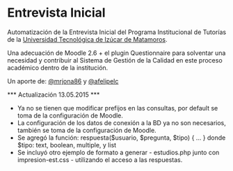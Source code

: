 Entrevista Inicial
========================


Automatización de la Entrevista Inicial del Programa Institucional de Tutorías de la [Universidad Tecnológica de Izúcar de Matamoros](http://www.utim.edu.mx/).

Una adecuación de Moodle 2.6 + el plugin Questionnaire para solventar una necesidad y contribuir al Sistema de Gestión de la Calidad en este proceso académico dentro de la institución.

Un aporte de:
[@mrjona86](https://twitter.com/mrjona86) y [@afelipelc](https://twitter.com/afelipelc)



*** Actualización 13.05.2015 *** 
* Ya no se tienen que modificar prefijos en las consultas, por default se toma de la configuración de Moodle.
* La configuración de los datos de conexión a la BD ya no son necesarios, también se toma de la configuración de Moodle.
* Se agregó la función: respuesta($usuario, $pregunta, $tipo) { ... } donde $tipo: text, boolean, multiple, y list
* Se incluyó otro ejemplo de formato a generar - estudios.php junto con impresion-est.css - utilizando el acceso a las respuestas.
